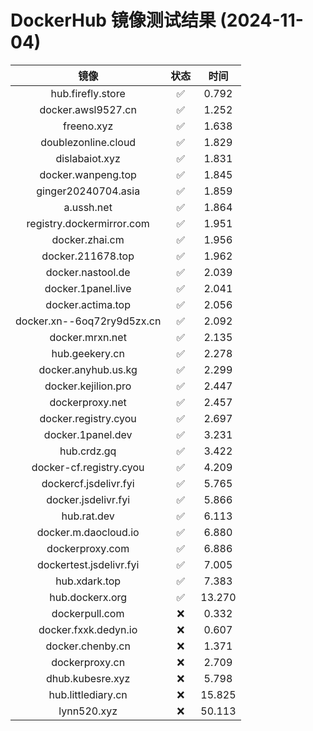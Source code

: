 # DockerHub 镜像测试结果 (2024-11-04)

|  镜像  |  状态  |  时间  |
| :----: | :----: | :----: |
| hub.firefly.store | ✅ | 0.792 |
| docker.awsl9527.cn | ✅ | 1.252 |
| freeno.xyz | ✅ | 1.638 |
| doublezonline.cloud | ✅ | 1.829 |
| dislabaiot.xyz | ✅ | 1.831 |
| docker.wanpeng.top | ✅ | 1.845 |
| ginger20240704.asia | ✅ | 1.859 |
| a.ussh.net | ✅ | 1.864 |
| registry.dockermirror.com | ✅ | 1.951 |
| docker.zhai.cm | ✅ | 1.956 |
| docker.211678.top | ✅ | 1.962 |
| docker.nastool.de | ✅ | 2.039 |
| docker.1panel.live | ✅ | 2.041 |
| docker.actima.top | ✅ | 2.056 |
| docker.xn--6oq72ry9d5zx.cn | ✅ | 2.092 |
| docker.mrxn.net | ✅ | 2.135 |
| hub.geekery.cn | ✅ | 2.278 |
| docker.anyhub.us.kg | ✅ | 2.299 |
| docker.kejilion.pro | ✅ | 2.447 |
| dockerproxy.net | ✅ | 2.457 |
| docker.registry.cyou | ✅ | 2.697 |
| docker.1panel.dev | ✅ | 3.231 |
| hub.crdz.gq | ✅ | 3.422 |
| docker-cf.registry.cyou | ✅ | 4.209 |
| dockercf.jsdelivr.fyi | ✅ | 5.765 |
| docker.jsdelivr.fyi | ✅ | 5.866 |
| hub.rat.dev | ✅ | 6.113 |
| docker.m.daocloud.io | ✅ | 6.880 |
| dockerproxy.com | ✅ | 6.886 |
| dockertest.jsdelivr.fyi | ✅ | 7.005 |
| hub.xdark.top | ✅ | 7.383 |
| hub.dockerx.org | ✅ | 13.270 |
| dockerpull.com | ❌ | 0.332 |
| docker.fxxk.dedyn.io | ❌ | 0.607 |
| docker.chenby.cn | ❌ | 1.371 |
| dockerproxy.cn | ❌ | 2.709 |
| dhub.kubesre.xyz | ❌ | 5.798 |
| hub.littlediary.cn | ❌ | 15.825 |
| lynn520.xyz | ❌ | 50.113 |

